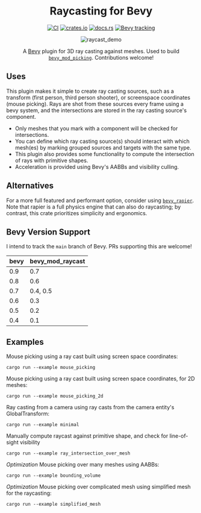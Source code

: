 <div align="center">

# Raycasting for Bevy
  
[![CI](https://github.com/aevyrie/bevy_mod_raycast/workflows/CI/badge.svg?branch=master)](https://github.com/aevyrie/bevy_mod_raycast/actions?query=workflow%3A%22CI%22+branch%3Amaster)
[![crates.io](https://img.shields.io/crates/v/bevy_mod_raycast)](https://crates.io/crates/bevy_mod_raycast)
[![docs.rs](https://docs.rs/bevy_mod_raycast/badge.svg)](https://docs.rs/bevy_mod_raycast)
[![Bevy tracking](https://img.shields.io/badge/Bevy%20tracking-main-lightblue)](https://github.com/bevyengine/bevy/blob/main/docs/plugins_guidelines.md#main-branch-tracking)

![raycast_demo](https://user-images.githubusercontent.com/2632925/164993927-079d960e-210f-4722-80c2-91059c460efc.gif)

A [Bevy](https://github.com/bevyengine/bevy) plugin for 3D ray casting against meshes. Used to build [`bevy_mod_picking`](https://github.com/aevyrie/bevy_mod_picking). Contributions welcome!
  
</div>

## Uses

This plugin makes it simple to create ray casting sources, such as a transform (first person, third person shooter), or screenspace coordinates (mouse picking). Rays are shot from these sources every frame using a bevy system, and the intersections are stored in the ray casting source's component. 

- Only meshes that you mark with a component will be checked for intersections. 
- You can define which ray casting source(s) should interact with which mesh(es) by marking grouped sources and targets with the same type. 
- This plugin also provides some functionality to compute the intersection of rays with primitive shapes.
- Acceleration is provided using Bevy's AABBs and visibility culling.

## Alternatives

For a more full featured and performant option, consider using [`bevy_rapier`](https://github.com/dimforge/bevy_rapier). Note that rapier is a full physics engine that can also do raycasting; by contrast, this crate prioritizes simplicity and ergonomics.

## Bevy Version Support

I intend to track the `main` branch of Bevy. PRs supporting this are welcome! 

| bevy | bevy_mod_raycast |
| ---- | ---------------- |
| 0.9  | 0.7              |
| 0.8  | 0.6              |
| 0.7  | 0.4, 0.5         |
| 0.6  | 0.3              |
| 0.5  | 0.2              |
| 0.4  | 0.1              |

## Examples

Mouse picking using a ray cast built using screen space coordinates:

```shell
cargo run --example mouse_picking
```

Mouse picking using a ray cast built using screen space coordinates, for 2D meshes:

```shell
cargo run --example mouse_picking_2d
```

Ray casting from a camera using ray casts from the camera entity's GlobalTransform:

```shell
cargo run --example minimal
```

Manually compute raycast against primitive shape, and check for line-of-sight visibility
```shell
cargo run --example ray_intersection_over_mesh
```

*Optimization* Mouse picking over many meshes using AABBs:

```shell
cargo run --example bounding_volume
```

*Optimization* Mouse picking over complicated mesh using simplified mesh for the raycasting:

```shell
cargo run --example simplified_mesh
```
